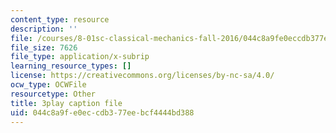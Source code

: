 ```yaml
---
content_type: resource
description: ''
file: /courses/8-01sc-classical-mechanics-fall-2016/044c8a9fe0eccdb377eebcf4444bd388_z5JfWSocZUQ.srt
file_size: 7626
file_type: application/x-subrip
learning_resource_types: []
license: https://creativecommons.org/licenses/by-nc-sa/4.0/
ocw_type: OCWFile
resourcetype: Other
title: 3play caption file
uid: 044c8a9f-e0ec-cdb3-77ee-bcf4444bd388
---
```

